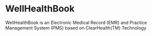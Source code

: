 WellHealthBook
==============

WellHealthBook is an Electronic Medical Record (EMR) and Practice Management System (PMS) based on ClearHealth(TM) Technology
